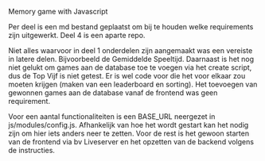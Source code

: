 Memory game with Javascript

Per deel is een md bestand geplaatst om bij te houden welke requirements zijn uitgewerkt. Deel 4 is een aparte repo. 

Niet alles waarvoor in deel 1 onderdelen zijn aangemaakt was een vereiste in latere delen. Bijvoorbeeld de Gemiddelde Speeltijd. 
Daarnaast is het nog niet gelukt om games aan de database toe te voegen via het create script, dus de Top Vijf is niet getest. 
Er is wel code voor die het voor elkaar zou moeten krijgen (maken van een leaderboard en sorting). 
Het toevoegen van gewonnen games aan de database vanaf de frontend was geen requirement. 

Voor een aantal functionaliteiten is een BASE_URL neergezet in js/modules/config.js. Afhankelijk van hoe het wordt gestart kan het nodig zijn om hier iets anders neer te zetten.
Voor de rest is het gewoon starten van de frontend via bv Liveserver en het opzetten van de backend volgens de instructies. 